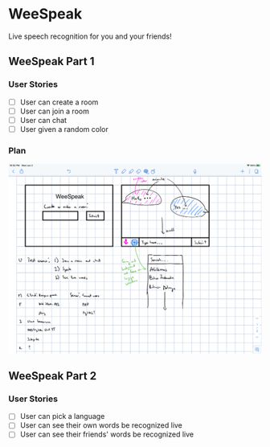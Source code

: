 # WeeSpeak

Live speech recognition for you and your friends!

## WeeSpeak Part 1

### User Stories

- [ ] User can create a room
- [ ] User can join a room
- [ ] User can chat
- [ ] User given a random color

### Plan
<img src="umpire.jpeg">

## WeeSpeak Part 2

### User Stories

- [ ] User can pick a language
- [ ] User can see their own words be recognized live
- [ ] User can see their friends' words be recognized live
